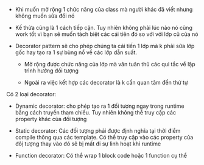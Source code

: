 - Khi muốn mở rộng 1 chức năng của class mà người khác đã viết nhưng không muốn sửa đổi nó

- Kế thừa cũng là 1 cách tiếp cận. Tuy nhiên không phải lúc nào nó cũng work tốt vì bạn sẽ muốn tách biệt các cái tiên đó so với với lớp cũ của nó

- Decorator pattern sẽ cho phép chúng ta cải tiến 1 lớp mà k phải sửa lớp gốc hay tạo ra 1 sự bùng nổ về các lớp dẫn suất.
 
  - Mở rộng được chức năng của lớp mà vân tuân thủ các qui tắc về lập trình hướng đối tượng

  - Ngoài ra việc kết hợp các decorator là k cần quan tâm đến thứ tự

Có 2 loại decorator:

- Dynamic decorator: cho phép tạo ra 1 đối tượng ngay trong runtime bằng cách truyền tham chiếu. Tuy nhiên không thể truy cập các property khác của đối tượng

- Static decorator: Các đối tượng phải được định nghĩa tại thời điểm compile thông qua các template. Có thể truy cập vào các property của đôị tượng thay vào đó sẽ bị mất đi sự linh hoạt khi runtime

- Function decorator: Có thể wrap 1 block code hoặc 1 function cụ thể